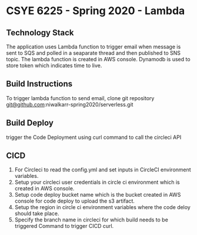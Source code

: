 # CSYE 6225 - Spring 2020 - Lambda


## Technology Stack
The application uses Lambda function to trigger email when message is sent to SQS and polled in a seaparate thread and then published to SNS topic. The lambda function is created in AWS console. Dynamodb is used to store token which indicates time to live.


## Build Instructions
To trigger lambda function to send email, clone git repository git@github.com:niwalkarr-spring2020/serverless.git


## Build Deploy
trigger the Code Deployment using curl command to call the circleci API


## CICD
1. For Circleci to read the config.yml and set inputs in CircleCI environment variables.
2. Setup your circleci user credentials in circle ci environment which is created in AWS console.
3. Setup code deploy bucket name which is the bucket created in AWS console for code deploy to upload the s3 artifact.
4. Setup the region in circle ci environment variables where the code deloy should take place.
5. Specify the branch name in circleci for which build needs to be triggered Command to trigger CICD curl.

